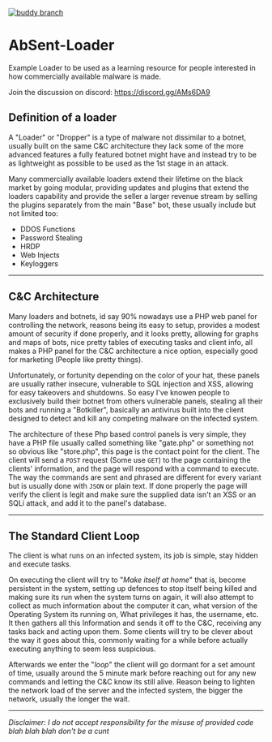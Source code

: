 [![buddy branch](https://app.buddy.works/7494742/absent-loader/repository/branch/master/badge.svg?token=e50eb3e972b11b822cafc5d825f50eba351ff4f675478b1bf94dab67d50a5c6d "buddy branch")](https://app.buddy.works/7494742/absent-loader/repository/branch/master)
# AbSent-Loader
Example Loader to be used as a learning resource for people interested in how commercially available malware is made.

Join the discussion on discord: https://discord.gg/AMs6DA9

## Definition of a loader
A "Loader" or "Dropper" is a type of malware not dissimilar to a botnet, usually built on the same C&C architecture they lack some of the more advanced features a fully featured botnet might have and instead try to be as lightweight as possible to be used as the 1st stage in an attack. 

Many commercially available loaders extend their lifetime on the black market by going modular, providing updates and plugins that extend the loaders capability and provide the seller a larger revenue stream by selling the plugins separately from the main "Base" bot, these usually include but not limited too: 
* DDOS Functions
* Password Stealing
* HRDP
* Web Injects
* Keyloggers

___

## C&C Architecture
Many loaders and botnets, id say 90% nowadays use a PHP web panel for controlling the network, reasons being its easy to setup, provides a modest amount of security if done properly, and it looks pretty, allowing for graphs and maps of bots, nice pretty tables of executing tasks and client info, all makes a PHP panel for the C&C architecture a nice option, especially good for marketing (People like pretty things). 

Unfortunately, or fortunity depending on the color of your hat, these panels are usually rather insecure, vulnerable to SQL injection and XSS, allowing for easy takeovers and shutdowns. 
So easy I've knowen people to exclusively build their botnet from others vulnerable panels, stealing all their bots and running a "Botkiller", basically an antivirus built into the client designed to detect and kill any competing malware on the infected system.

The architecture of these Php based control panels is very simple, they have a PHP file usually called something like "gate.php" or something not so obvious like "store.php", this page is the contact point for the client.
The client will send a `POST` request (Some use `GET`) to the page containing the clients' information, and the page will respond with a command to execute. The way the commands are sent and phrased are different for every variant but is usually done with `JSON` or plain text. 
If done properly the page will verify the client is legit and make sure the supplied data isn't an XSS or an SQLi attack, and add it to the panel's database.

___

## The Standard Client Loop

The client is what runs on an infected system, its job is simple, stay hidden and execute tasks.

On executing the client will try to "*Make itself at home*" that is, become persistent in the system, setting up defences to stop itself being killed and making sure its run when the system turns on again, it will also attempt to collect as much information about the computer it can, what version of the Operating System its running on, What privileges it has, the username, etc. It then gathers all this Information and sends it off to the C&C, receiving any tasks back and acting upon them. Some clients will try to be clever about the way it goes about this, commonly waiting for a while before actually executing anything to seem less suspicious.



Afterwards we enter the "*loop*" the client will go dormant for a set amount of time, usually around the 5 minute mark before reaching out for any new commands and letting the C&C know its still alive. Reason being to lighten the network load of the server and the infected system, the bigger the network, usually the longer the wait.

---

*Disclaimer: I do not accept responsibility for the misuse of provided code blah blah blah don't be a cunt*
